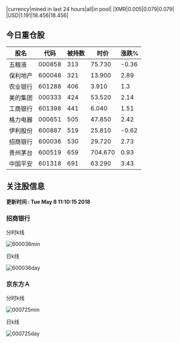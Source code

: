 |currency|mined in last 24 hours|all|in pool|
|XMR|0.005|0.079|0.079|
|USD|1.191|18.456|18.456|

## 今日重仓股 

|股名|代码|被持数|时价|涨跌%|
|---|---|---|---|---|
|五粮液|000858|313|75.730|-0.36|
|保利地产|600048|321|13.900|2.89|
|农业银行|601288|406|3.910|1.3|
|美的集团|000333|424|53.520|2.14|
|工商银行|601398|441|6.040|1.51|
|格力电器|000651|505|47.850|2.42|
|伊利股份|600887|519|25.810|-0.62|
|招商银行|600036|530|29.720|2.73|
|贵州茅台|600519|659|704.670|0.93|
|中国平安|601318|691|63.290|3.43|

## 关注股信息
**更新时间 : Tue May  8 11:10:15 2018**
### 招商银行 
分时k线

![600036min](http://image.sinajs.cn/newchart/min/n/sh600036.gif)

日k线

![600036day](http://image.sinajs.cn/newchart/daily/n/sh600036.gif)

### 京东方Ａ 
分时k线

![000725min](http://image.sinajs.cn/newchart/min/n/sz000725.gif)

日k线

![000725day](http://image.sinajs.cn/newchart/daily/n/sz000725.gif)
